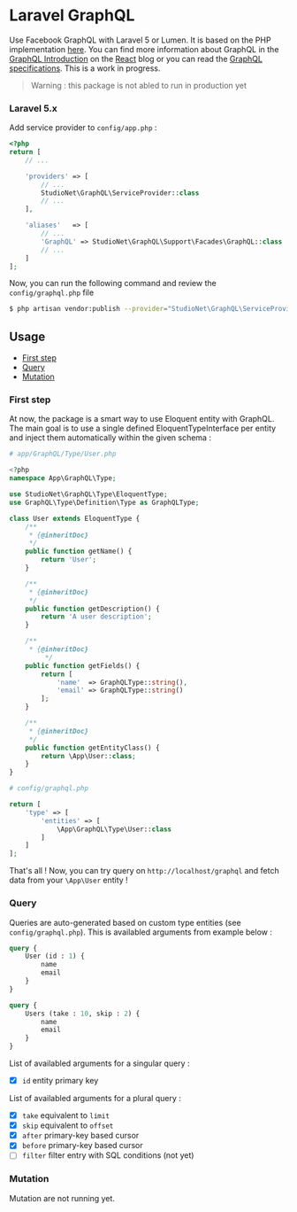Laravel GraphQL
===============

Use Facebook GraphQL with Laravel 5 or Lumen. It is based on the PHP implementation [here](https://github.com/webonyx/graphql-php). You can find more information about GraphQL in the [GraphQL Introduction](http://facebook.github.io/react/blog/2015/05/01/graphql-introduction.html) on the [React](http://facebook.github.io/react) blog or you can read the [GraphQL specifications](https://facebook.github.io/graphql/). This is a work in progress.

> Warning : this package is not abled to run in production yet

### Laravel 5.x

Add service provider to `config/app.php` :

```php
<?php
return [
	// ...

	'providers' => [
		// ...
		StudioNet\GraphQL\ServiceProvider::class
		// ...
	],

	'aliases'   => [
		// ...
		'GraphQL' => StudioNet\GraphQL\Support\Facades\GraphQL::class
		// ...
	]
];
```

Now, you can run the following command and review the `config/graphql.php` file

```bash
$ php artisan vendor:publish --provider="StudioNet\GraphQL\ServiceProvider"
```

## Usage

- [First step](#first-step)
- [Query](#query)
- [Mutation](#mutation)

### First step

At now, the package is a smart way to use Eloquent entity with GraphQL. The main
goal is to use a single defined EloquentTypeInterface per entity and inject them
automatically within the given schema :

```php
# app/GraphQL/Type/User.php

<?php
namespace App\GraphQL\Type;

use StudioNet\GraphQL\Type\EloquentType;
use GraphQL\Type\Definition\Type as GraphQLType;

class User extends EloquentType {
	/**
	 * {@inheritDoc}
	 */
	public function getName() {
		return 'User';
	}

	/**
	 * {@inheritDoc}
	 */
	public function getDescription() {
		return 'A user description';
	}

	/**
	 * {@inheritDoc}
	 	 */
	public function getFields() {
		return [
			'name'  => GraphQLType::string(),
			'email' => GraphQLType::string()
		];
	}

	/**
	 * {@inheritDoc}
	 */
	public function getEntityClass() {
		return \App\User::class;
	}
}
```

```php
# config/graphql.php

return [
	'type' => [
		'entities' => [
			\App\GraphQL\Type\User::class
		]
	]
];
```

That's all ! Now, you can try query on `http://localhost/graphql` and fetch data
from your `\App\User` entity !

### Query

Queries are auto-generated based on custom type entities (see
`config/graphql.php`). This is availabled arguments from example below :

```graphql
query {
	User (id : 1) {
		name
		email
	}
}

query {
	Users (take : 10, skip : 2) {
		name
		email
	}
}
```

List of availabled arguments for a singular query :

- [x] `id` entity primary key

List of availabled arguments for a plural query :

- [x] `take` equivalent to `limit`
- [x] `skip` equivalent to `offset`
- [x] `after` primary-key based cursor
- [x] `before` primary-key based cursor
- [ ] `filter` filter entry with SQL conditions (not yet)

### Mutation

Mutation are not running yet.
